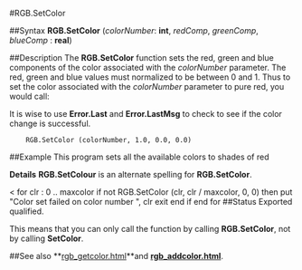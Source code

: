 
#RGB.SetColor

##Syntax
**RGB.SetColor** (_colorNumber_: **int**,
_redComp_, _greenComp_, _blueComp_ : **real**)



##Description
The **RGB.SetColor** function sets the red, green and blue components of the color associated with the _colorNumber_ parameter. The red, green and blue values must normalized to be between 0 and 1. Thus to set the color associated with the _colorNumber_ parameter to pure red, you would call:

It is wise to use **Error.Last** and **Error.LastMsg** to check to see if the color change is successful.

        RGB.SetColor (colorNumber, 1.0, 0.0, 0.0)
##Example
This program sets all the available colors to shades of red


**Details**   **RGB.SetColour** is an alternate spelling for **RGB.SetColor**.


<
        for clr : 0 .. maxcolor
             if not RGB.SetColor (clr, clr / maxcolor, 0, 0) then
                put "Color set failed on color number ", clr
                exit
            end if
        end for
##Status
Exported qualified.

This means that you can only call the function by calling **RGB.SetColor**, not by calling **SetColor**.


##See also
**[rgb_getcolor.html](RGB.GetColor)**and **[rgb_addcolor.html](RGB.AddColor)**.

